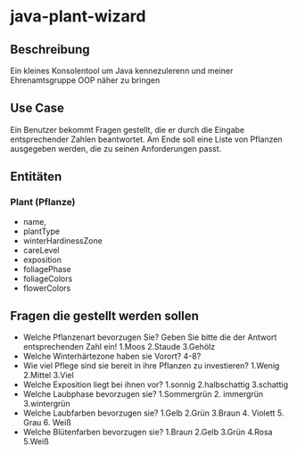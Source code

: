 # java-plant-wizard

## Beschreibung
Ein kleines Konsolentool um Java kennezulerenn und meiner Ehrenamtsgruppe OOP näher zu bringen

## Use Case
Ein Benutzer bekommt Fragen gestellt, die er durch die Eingabe entsprechender Zahlen beantwortet. Am Ende soll eine Liste von Pflanzen ausgegeben werden, die zu seinen Anforderungen passt.

## Entitäten

### Plant (Pflanze)
- name, 
- plantType
- winterHardinessZone
- careLevel
- exposition
- foliagePhase
- foliageColors
- flowerColors

## Fragen die gestellt werden sollen
- Welche Pflanzenart bevorzugen Sie? Geben Sie bitte die der Antwort entsprechenden Zahl ein! 1.Moos 2.Staude 3.Gehölz
- Welche Winterhärtezone haben sie Vorort? 4-8?
- Wie viel Pflege sind sie bereit in ihre Pflanzen zu investieren? 1.Wenig 2.Mittel 3.Viel
- Welche Exposition liegt bei ihnen vor? 1.sonnig 2.halbschattig 3.schattig
- Welche Laubphase bevorzugen sie? 1.Sommergrün 2. immergrün 3.wintergrün
- Welche Laubfarben bevorzugen sie? 1.Gelb 2.Grün 3.Braun 4. Violett 5. Grau 6. Weiß
- Welche Blütenfarben bevorzugen sie? 1.Braun 2.Gelb 3.Grün 4.Rosa 5.Weiß
